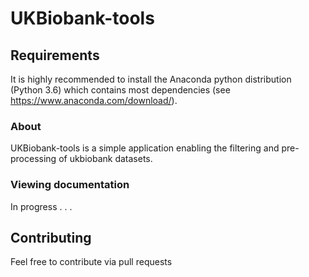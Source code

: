 # UKBiobank-tools


## Requirements

It is highly recommended to install the Anaconda python distribution (Python 3.6) which contains most dependencies (see https://www.anaconda.com/download/).

### About

UKBiobank-tools is a simple application enabling the filtering and pre-processing of ukbiobank datasets.


### Viewing documentation 

In progress . . .


## Contributing

Feel free to contribute via pull requests
